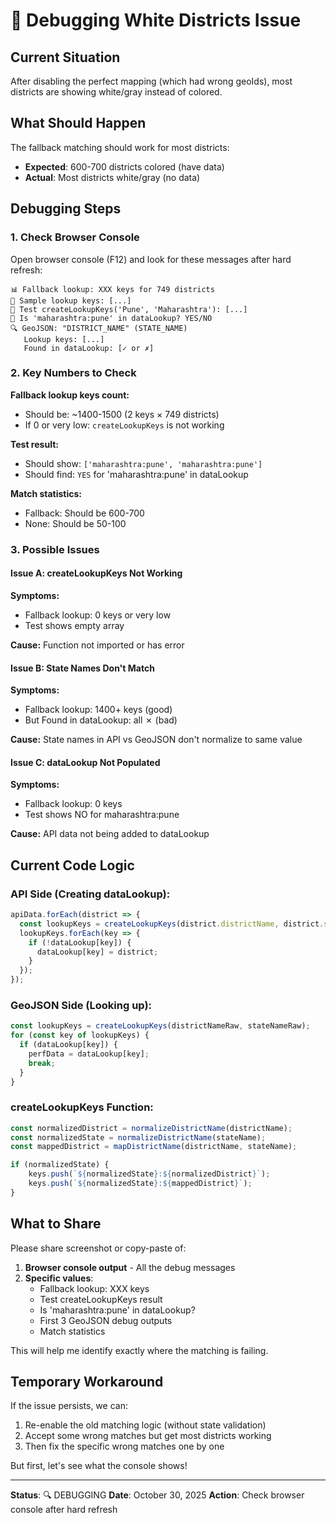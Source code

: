 # 🐛 Debugging White Districts Issue

## Current Situation

After disabling the perfect mapping (which had wrong geoIds), most districts are showing white/gray instead of colored.

## What Should Happen

The fallback matching should work for most districts:
- **Expected**: 600-700 districts colored (have data)
- **Actual**: Most districts white/gray (no data)

## Debugging Steps

### 1. Check Browser Console

Open browser console (F12) and look for these messages after hard refresh:

```
📊 Fallback lookup: XXX keys for 749 districts
📍 Sample lookup keys: [...]
🧪 Test createLookupKeys('Pune', 'Maharashtra'): [...]
🧪 Is 'maharashtra:pune' in dataLookup? YES/NO
🔍 GeoJSON: "DISTRICT_NAME" (STATE_NAME)
   Lookup keys: [...]
   Found in dataLookup: [✓ or ✗]
```

### 2. Key Numbers to Check

**Fallback lookup keys count:**
- Should be: ~1400-1500 (2 keys × 749 districts)
- If 0 or very low: `createLookupKeys` is not working

**Test result:**
- Should show: `['maharashtra:pune', 'maharashtra:pune']`
- Should find: `YES` for 'maharashtra:pune' in dataLookup

**Match statistics:**
- Fallback: Should be 600-700
- None: Should be 50-100

### 3. Possible Issues

#### Issue A: createLookupKeys Not Working
**Symptoms:**
- Fallback lookup: 0 keys or very low
- Test shows empty array

**Cause:** Function not imported or has error

#### Issue B: State Names Don't Match
**Symptoms:**
- Fallback lookup: 1400+ keys (good)
- But Found in dataLookup: all ✗ (bad)

**Cause:** State names in API vs GeoJSON don't normalize to same value

#### Issue C: dataLookup Not Populated
**Symptoms:**
- Fallback lookup: 0 keys
- Test shows NO for maharashtra:pune

**Cause:** API data not being added to dataLookup

## Current Code Logic

### API Side (Creating dataLookup):
```javascript
apiData.forEach(district => {
  const lookupKeys = createLookupKeys(district.districtName, district.stateName);
  lookupKeys.forEach(key => {
    if (!dataLookup[key]) {
      dataLookup[key] = district;
    }
  });
});
```

### GeoJSON Side (Looking up):
```javascript
const lookupKeys = createLookupKeys(districtNameRaw, stateNameRaw);
for (const key of lookupKeys) {
  if (dataLookup[key]) {
    perfData = dataLookup[key];
    break;
  }
}
```

### createLookupKeys Function:
```javascript
const normalizedDistrict = normalizeDistrictName(districtName);
const normalizedState = normalizeDistrictName(stateName);
const mappedDistrict = mapDistrictName(districtName, stateName);

if (normalizedState) {
    keys.push(`${normalizedState}:${normalizedDistrict}`);
    keys.push(`${normalizedState}:${mappedDistrict}`);
}
```

## What to Share

Please share screenshot or copy-paste of:

1. **Browser console output** - All the debug messages
2. **Specific values**:
   - Fallback lookup: XXX keys
   - Test createLookupKeys result
   - Is 'maharashtra:pune' in dataLookup?
   - First 3 GeoJSON debug outputs
   - Match statistics

This will help me identify exactly where the matching is failing.

## Temporary Workaround

If the issue persists, we can:
1. Re-enable the old matching logic (without state validation)
2. Accept some wrong matches but get most districts working
3. Then fix the specific wrong matches one by one

But first, let's see what the console shows!

---

**Status**: 🔍 DEBUGGING
**Date**: October 30, 2025
**Action**: Check browser console after hard refresh
